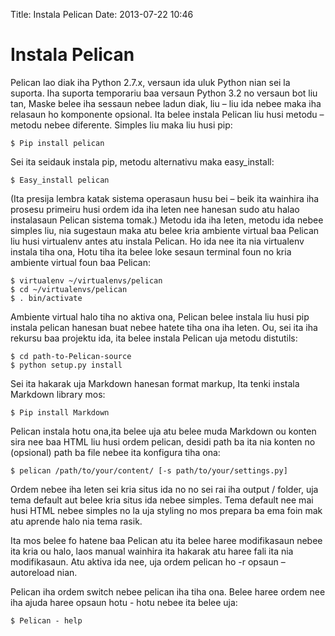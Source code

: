 Title: Instala Pelican
Date: 2013-07-22 10:46


Instala Pelican
===================

Pelican lao diak iha Python 2.7.x, versaun ida uluk Python nian sei la suporta. Iha suporta temporariu baa versaun Python 3.2 no versaun bot liu tan, Maske belee iha sessaun nebee ladun diak, liu – liu ida nebee maka iha relasaun ho komponente opsional. 
Ita belee instala Pelican liu husi metodu – metodu nebee diferente. Simples liu maka liu husi pip: 

    $ Pip install pelican 

Sei ita seidauk instala pip, metodu alternativu maka easy_install: 

    $ Easy_install pelican 

(Ita presija lembra katak sistema operasaun husu bei – beik ita wainhira iha prosesu primeiru husi ordem ida iha leten nee hanesan sudo atu halao instalasaun Pelican sistema tomak.) 
Metodu ida iha leten, metodu ida nebee simples liu, nia sugestaun maka atu belee kria ambiente virtual baa Pelican liu husi virtualenv antes atu instala Pelican. Ho ida nee ita nia virtualenv instala tiha ona, Hotu tiha ita belee loke sesaun terminal foun no kria ambiente virtual foun baa Pelican: 

    $ virtualenv ~/virtualenvs/pelican
    $ cd ~/virtualenvs/pelican
    $ . bin/activate

Ambiente virtual halo tiha no aktiva ona, Pelican belee instala liu husi pip instala pelican hanesan buat nebee hatete tiha ona iha leten. Ou, sei ita iha rekursu baa projektu ida, ita belee instala Pelican uja metodu distutils: 

    $ cd path-to-Pelican-source
    $ python setup.py install

Sei ita hakarak uja Markdown hanesan format markup, Ita tenki instala Markdown library mos: 

    $ Pip install Markdown


Pelican instala hotu ona,ita belee uja atu belee muda Markdown ou konten sira nee baa HTML liu husi ordem pelican, desidi path ba ita nia konten no (opsional) path ba file nebee ita konfigura tiha ona: 

    $ pelican /path/to/your/content/ [-s path/to/your/settings.py] 

Ordem nebee iha leten sei kria situs ida no no sei rai iha output / folder, uja tema default aut belee kria situs ida nebee simples. Tema default nee mai husi HTML nebee simples no la uja styling no mos prepara ba ema foin mak atu aprende halo nia tema rasik. 

Ita mos belee fo hatene baa Pelican atu ita belee haree modifikasaun nebee ita kria ou halo, laos manual wainhira ita hakarak atu haree fali ita nia modifikasaun. Atu aktiva ida nee, uja ordem pelican ho -r opsaun – autoreload nian.
 
Pelican iha ordem switch nebee pelican iha tiha ona. Belee haree ordem nee iha ajuda haree opsaun hotu -  hotu nebee ita belee uja: 

    $ Pelican - help 
